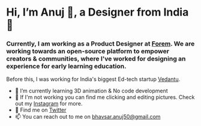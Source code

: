 # Hi, I’m Anuj 👋, a Designer from India📍

### Currently, I am working as a Product Designer at [Forem](https://www.forem.com/). We are working towards an open-source platform to empower creators & communities, where I've worked for designing an experience for early learning education.

Before this, I was working for India's biggest Ed-tech startup [Vedantu](http://www.vedantu.com). 
- 🌱 I’m currently learning 3D animation & No code development
- 💞️ If I'm not working you can find me clicking and editing pictures. Check out my [Instagram](https://www.instagram.com/anuj.png/) for more.
- 🐥 Find me on [Twitter](https://twitter.com/anujbhavsar50)
- 📫 You can reach out to me on bhavsar.anuj50@gmail.com
